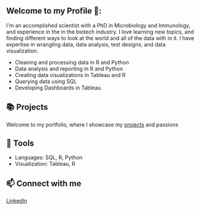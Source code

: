 ## Welcome to my Profile 🔬:

I'm an accomplished scientist with a PhD in Microbiology and Immunology, and experience in the in the biotech industry. I love learning new topics, and finding different ways to look at the world and all of the data with in it. I have expertise in wrangling data, data analysis, test designs, and data visualization.

* Cleaning and processing data in R and Python
* Data analysis and reporting in R and Python
* Creating data visualizations in Tableau and R
* Querying data using SQL
* Developing Dashboards in Tableau

## :books: Projects
  Welcome to my portfolio, where I showcase my [projects](https://github.com/Sydney-Simpson/Portfolio-Guide) and passions

## :wrench: Tools
  * Languages: SQL, R, Python
  * Visualization: Tableau, R

## 📫 Connect with me
[LinkedIn](https://www.linkedin.com/in/sydneyrsimpson/)
